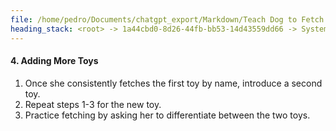 ```yaml
---
file: /home/pedro/Documents/chatgpt_export/Markdown/Teach Dog to Fetch Toys.md
heading_stack: <root> -> 1a44cbd0-8d26-44fb-bb53-14d43559dd66 -> System -> 87f5ef7a-78c0-4353-8196-cd12c4835275 -> System -> aaa2e89e-6d1e-4d01-b369-c82456f9d5c6 -> User -> 21867efe-1037-4c2e-bef2-b1381b57d3b6 -> Assistant -> What You'll Need: -> Steps: -> 1. Introduction of the Toy -> 2. Reinforce the Name -> 3. Test Name Recognition -> 4. Adding More Toys
---
```

#### 4. Adding More Toys
1. Once she consistently fetches the first toy by name, introduce a second toy.
2. Repeat steps 1-3 for the new toy.
3. Practice fetching by asking her to differentiate between the two toys.

